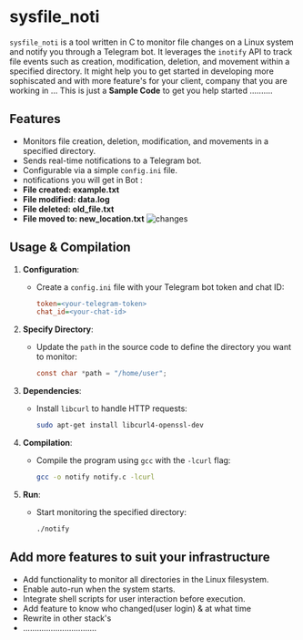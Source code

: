 # **sysfile_noti**

`sysfile_noti` is a tool written in C  to monitor file changes on a Linux system and notify you through a Telegram bot. It leverages the `inotify` API to track file events such as creation, modification, deletion, and movement within a specified directory. It might help you to get started in developing more sophiscated and with more feature's for your client, company that you are working in ...
This is just a **Sample Code** to get you help started ..........

## **Features**
- Monitors file creation, deletion, modification, and movements in a specified directory.
- Sends real-time notifications to a Telegram bot.
- Configurable via a simple `config.ini` file.
-  notifications you will get in Bot :
  - **File created: example.txt**
  - **File modified: data.log**
  - **File deleted: old_file.txt**
  - **File moved to: new_location.txt**
![changes](https://github.com/user-attachments/assets/6fac4f8a-21e7-4015-85ec-3e2dd81bb0c1)



## **Usage & Compilation**

1. **Configuration**:
   - Create a `config.ini` file with your Telegram bot token and chat ID:
     ```ini
     token=<your-telegram-token>
     chat_id=<your-chat-id>
     ```

2. **Specify Directory**:
   - Update the `path` in the source code to define the directory you want to monitor:
     ```c
     const char *path = "/home/user";
     ```

3. **Dependencies**:
   - Install `libcurl` to handle HTTP requests:
     ```bash
     sudo apt-get install libcurl4-openssl-dev
     ```

4. **Compilation**:
   - Compile the program using `gcc` with the `-lcurl` flag:
     ```bash
     gcc -o notify notify.c -lcurl
     ```

5. **Run**:
   - Start monitoring the specified directory:
     ```bash
     ./notify
     ```

## **Add more features to suit your infrastructure**
- Add functionality to monitor all directories in the Linux filesystem.
- Enable auto-run when the system starts.
- Integrate shell scripts for user interaction before execution.
- Add feature to know who changed(user login) & at what time
- Rewrite in other stack's
- ................................
